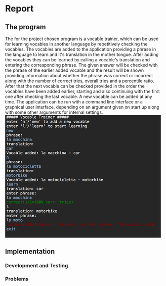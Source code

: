 # Report
## The program
The for the project chosen program is a vocable trainer, which can be used for learning vocables in another language by repetitively checking the vocables. The vocables are added to the application providing a phrase in the language to learn and it's translation in the mother tongue. After adding the vocables they can be learned by calling a vocable's translation and entering the corresponding phrase. The given answer will be checked with the phrase of the earlier added vocable and the result will be shown providing information about whether the phrase was correct or incorrect along with the number of correct tries, overall tries and a percentile ratio. After that the next vocable can be checked provided in the order the vocables have been added earlier, starting and also continuing with the first one after checking the last vocable. A new vocable can be added at any time.
The application can be run with a command line interface or a graphical user interface, depending on an argument given on start up along with some other arguments for internal settings.
![alt text](./console_screenshot.jpeg "console screenshot")


## Implementation
### Development and Testing
### Problems
<!--stackedit_data:
eyJoaXN0b3J5IjpbMjQxNDIxNzE3LDEwMjQ5OTc0ODksLTI3OT
A2MjI2OSwtMTQ3NjIzNjgxNSwtMjMzNjExMzUzLDE5MTQ5MjA3
NTYsLTgyNTg5ODQzLC0zOTMwNDkyODJdfQ==
-->